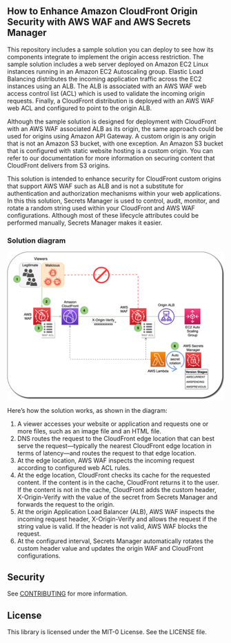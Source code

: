 ## How to Enhance Amazon CloudFront Origin Security with AWS WAF and AWS Secrets Manager

This repository includes a sample solution you can deploy to see how its components integrate to implement the origin access restriction. The sample solution includes a web server deployed on Amazon EC2 Linux instances running in an Amazon EC2 Autoscaling group. Elastic Load Balancing distributes the incoming application traffic across the EC2 instances using an ALB. The ALB is associated with an AWS WAF web access control list (ACL) which is used to validate the incoming origin requests. Finally, a CloudFront distribution is deployed with an AWS WAF web ACL and configured to point to the origin ALB.

Although the sample solution is designed for deployment with CloudFront with an AWS WAF associated ALB as its origin, the same approach could be used for origins using Amazon API Gateway. A custom origin is any origin that is not an Amazon S3 bucket, with one exception. An Amazon S3 bucket that is configured with static website hosting is a custom origin. You can refer to our documentation for more information on securing content that CloudFront delivers from S3 origins. 

This solution is intended to enhance security for CloudFront custom origins that support AWS WAF such as ALB and is not a substitute for authentication and authorization mechanisms within your web applications. In this this solution, Secrets Manager is used to control, audit, monitor, and rotate a random string used within your CloudFront and AWS WAF configurations. Although most of these lifecycle attributes could be performed manually, Secrets Manager makes it easier.

### Solution diagram

![architecture diagram](images/solutiondiagram.png)

Here’s how the solution works, as shown in the diagram:

1.	A viewer accesses your website or application and requests one or more files, such as an image file and an HTML file. 
2.	DNS routes the request to the CloudFront edge location that can best serve the request—typically the nearest CloudFront edge location in terms of latency—and routes the request to that edge location.
3.	At the edge location, AWS WAF inspects the incoming request according to configured web ACL rules.
4.	At the edge location, CloudFront checks its cache for the requested content. If the content is in the cache, CloudFront returns it to the user. If the content is not in the cache, CloudFront adds the custom header, X-Origin-Verify with the value of the secret from Secrets Manager and forwards the request to the origin.
5.	At the origin Application Load Balancer (ALB), AWS WAF inspects the incoming request header, X-Origin-Verify and allows the request if the string value is valid. If the header is not valid, AWS WAF blocks the request.
6.	At the configured interval, Secrets Manager automatically rotates the custom header value and updates the origin WAF and CloudFront configurations.

## Security

See [CONTRIBUTING](CONTRIBUTING.md#security-issue-notifications) for more information.

## License

This library is licensed under the MIT-0 License. See the LICENSE file.


